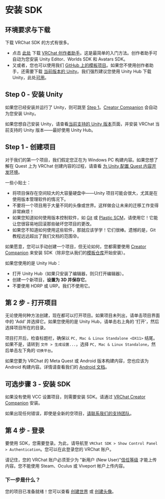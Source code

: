 # 安装 SDK

## 环境要求与下载

下载 VRChat SDK 的方式有很多。

- 点击 [此处](https://vrchat.com/download/vcc) 下载 [VRChat 创作者助手](https://vcc.docs.vrchat.com/)。这是最简单的入门方法。创作者助手可自动为您安装 Unity Editor、Worlds SDK 和 Avatars SDK。
- 又或者，您也可以使用我们 [GitHub 上的模板项目](../../vcc.docs.vrchat.com/guides/using-project-template-repos.md)。如果您不使用创作者助手，还需要下载 [当前版本的 Unity](/creators.vrchat.com/sdk/current-unity-version.md)。我们强烈建议您使用 Unity Hub 下载 Unity，此处[可用](./current-unity-version.md)。

## Step 0 - 安装 Unity

如果您已经安装并运行了 Unity，则可跳至 [Step 1](/creators.vrchat.com/sdk/.md#step-1---创建项目)。[Creator Companion](../../vcc.docs.vrchat.com/index.md) 会自动为您安装 Unity。

如果您想自己安装 Unity，请查看[当前支持的 Unity 版本](/creators.vrchat.com/sdk/current-unity-version)页面，并安装 VRChat 当前支持的 Unity 版本——最好使用 Unity Hub。

## Step 1 - 创建项目

对于我们的第一个项目，我们假定您正在为 Windows PC 构建内容。如果您想了解在 Quest 上为 VRChat 创建内容的过程，请查看 [为 Unity 配置 Quest 内容开发环境](/creators.vrchat.com/platforms/android/setting-up-unity-for-creating-quest-content.md)。

一些小贴士：

- 将项目保存在空间较大的大容量硬盘中——Unity 项目可能会很大，尤其是在使用版本管理软件的情况下。
- 不要将一个项目用于大量不同的头像或世界。这样做会让未来的迁移工作变得非常麻烦！
- 如果您知道如何使用版本控制软件，如 [Git](https://git-scm.com/) 或 [Plastic SCM](https://www.plasticscm.com/)，请使用它！它能让您很容易地回滚那些破坏您项目的更改。
- 如果您不知道如何使用这些软件，那就应该学学！它们很棒。遗憾的是，Git 教程远远超出了我们文档的范围😰。

如果愿意，您可以手动创建一个项目，但无论如何，您都需要使用 [Creator Companion](/vcc.docs.vrchat.com/index.md) 来安装 SDK（除非您从我们的[模板仓库](https://vcc.docs.vrchat.com/guides/using-project-template-repos)开始安装）。

如果您使用的是 Unity Hub：

- 打开 Unity Hub（如果只安装了编辑器，则只打开编辑器）。
- 创建一个新项目，**设置为 3D 并保存它**。
- 不要使用 HDRP 或 URP。我们不使用它。

## 第 2 步 - 打开项目

无论使用何种方法创建，现在都可以打开项目。如果项目未列出，请单击项目界面中的 ‘Add’ 并选择它。如果您使用的是 Unity Hub，请单击右上角的 ‘打开’，然后选择项目所在的目录。

项目打开后，检查标题栏，确保以 `PC, Mac & Linux Standalone <DX11>` 结尾。如果不是，请转到 `文件 > 生成设置...`，选择 `PC, Mac & Linux Standalone`，然后单击左下角的 `切换平台`。

如果您要为 VRChat 的 Meta Quest 或 Android 版本构建内容，您也应该为 Android 构建内容。详情请查看我们的 [Android 文档](/creators.vrchat.com/platforms/android/android.md)。

## 可选步骤 3 - 安装 SDK

如果没有使用 VCC 设置项目，则需要安装 SDK。请通过 [VRChat Creator Companion](/vcc.docs.vrchat.com/guides/getting-started.md) 安装。

如果出现任何错误，即使是全新的空项目，[请联系我们的支持团队](https://vrch.at/support)。

## 第 4 步 - 登录

要使用 SDK，您需要登录。为此，请导航至   `VRChat SDK > Show Control Panel > Authentication`。您可以在此登录您的 VRChat 账户。

请记住，您的 VRChat 账户必须至少为 "新用户 (New User)"[信任等级](/docs.vrchat.com/SYSTEM/vrchat-safety-and-trust-system.md) 才能上传内容。您不能使用 Steam、Oculus 或 Viveport 帐户上传内容。

### 下一步是什么？

您的项目已准备就绪！您可以查看 [创建世界](/creators.vrchat.com/worlds/) 或 [创建头像](/creators.vrchat.com/avatars/)。